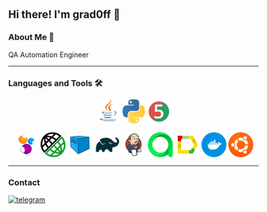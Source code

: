 ## Hi there! I'm grad0ff 👋

### About Me :man:

QA Automation Engineer 
___

###   Languages and Tools :hammer_and_wrench:

<div align="center">
<a href="https://www.java.com/"><img alt="Java" height="50" src="assets/technologies/java.svg" width="50"/></a>
<a href="https://www.python.org/"><img alt="Python" height="50" src="assets/technologies/python.svg" width="45"/></a>
<a href="https://junit.org/junit5/"><img alt="JUnit 5" height="50" src="assets/technologies/junit5.svg" width="50"/></a>

[//]: # (<a href="https://testng.org/doc/"><img alt="TestNG" height="50" src="assets/technologies/testng.png" width="80"/></a>)
<a href="https://selenide.org/"><img alt="Selenide" height="50" src="assets/technologies/selenide.svg" width="50"/></a>
<a href="https://rest-assured.io/"><img alt="Rest Assured" height="50" src="assets/technologies/rest_assured.png" width="50"/></a>
<a href="https://aerokube.com/selenoid/"><img alt="Selenoid" height="50" src="assets/technologies/selenoid.svg" width="50"/></a>
<a href="https://gradle.org/"><img alt="Gradle" height="50" src="assets/technologies/gradle.svg" width="50"/></a>
<a href="https://www.jenkins.io/"><img alt="Jenkins" height="50" src="assets/technologies/jenkins.svg" width="50"/></a>
<a href="https://qameta.io/"><img alt="Allure TestOps" height="50" src="assets/technologies/allure_testops.svg" width="50"/></a>
<a href="https://github.com/allure-framework/"><img alt="Allure" height="50" src="assets/technologies/allure.svg" width="50"/></a>
<a href="https://docker.com"><img alt="Docker" height="50" src="assets/technologies/docker.svg" width="50"/></a>
<a href="https://ubuntu.com"><img alt="Ubuntu" height="50" src="assets/technologies/ubuntu.png" width="50"/></a>
</div>

___

### Contact

[![telegram](https://img.shields.io/badge/Telegram-blue?style=plastic&logo=telegram)](https://t.me/grad0ff)
